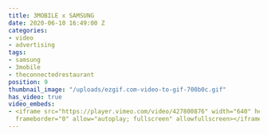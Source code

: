 ```yaml
---
title: 3MOBILE x SAMSUNG
date: 2020-06-10 16:49:00 Z
categories:
- video
- advertising
tags:
- samsung
- 3mobile
- theconnectedrestaurant
position: 9
thumbnail_image: "/uploads/ezgif.com-video-to-gif-700b0c.gif"
has_video: true
video_embeds:
- <iframe src="https://player.vimeo.com/video/427800876" width="640" height="360"
  frameborder="0" allow="autoplay; fullscreen" allowfullscreen></iframe>
---
```


